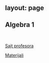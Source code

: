 layout: page
---

## Algebra 1

<br>

[Sajt profesora](http://poincare.matf.bg.ac.rs/~zoranp/algebra-1819.html)

[Materijali](https://drive.google.com/drive/folders/11VuL7_VYkq0sKAVCczjiXN036cHkGkGz?usp=sharing)